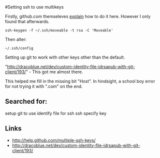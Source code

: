 #Setting ssh to use multikeys

Firstly, github.com themseleves [explain](http://help.github.com/multiple-ssh-keys/ "Setting up multiple keys in ssh to work with github") how to do it here. However I only found that afterwards.


```
ssh-keygen -f ~/.ssh/moveable -t rsa -C 'Moveable'
```

Then alter:
```
~/.ssh/config
```

Setting up git to work with other keys other than the default.

"http://dracoblue.net/dev/custom-identity-file-idrsapub-with-git-client/193/"  - This got me almost there.

This helped me fill in the missing bit "Host". In hindsight, a school boy error for not trying it with ".com" on the end.



## Searched for:

setup git to use identify file for ssh
ssh specify key

## Links
* http://help.github.com/multiple-ssh-keys/
* http://dracoblue.net/dev/custom-identity-file-idrsapub-with-git-client/193/
